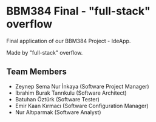 # BBM384 Final - "full-stack" overflow
Final application of our BBM384 Project - IdeApp.

Made by "full-stack" overflow.

## Team Members
* Zeynep Sema Nur İnkaya (Software Project Manager)
* İbrahim Burak Tanrıkulu (Software Architect)
* Batuhan Öztürk (Software Tester)
* Emir Kaan Kırmacı (Software Configuration Manager)
* Nur Altıparmak (Software Analyst)
